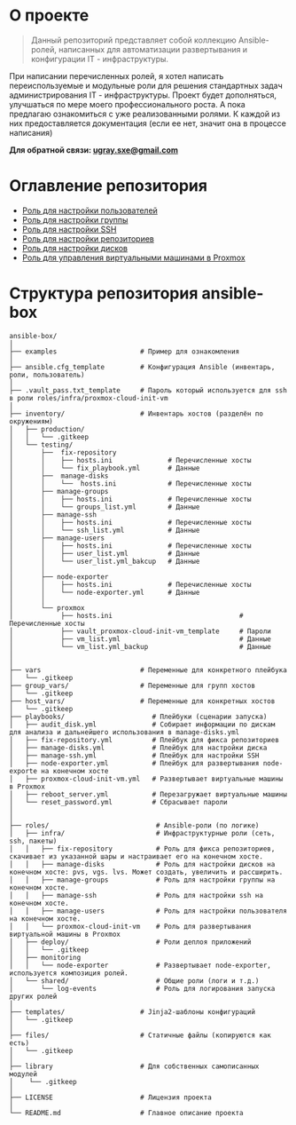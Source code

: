 # О проекте
> Данный репозиторий представляет собой коллекцию Ansible-ролей, написанных для автоматизации развертывания и конфигурации IT - инфраструктуры.       

При написании перечисленных ролей, я хотел написать переиспользуемые и модульные роли для решения стандартных задач администрирования IT - инфраструктуры.
Проект будет дополняться, улучшаться по мере моего профессионального роста. А пока предлагаю ознакомиться с уже реализованными ролями. К каждой из них предоставляется документация (если ее нет, значит она в процессе написания)

**Для обратной связи: ugray.sxe@gmail.com**

# Оглавление репозитория
+ [Роль для настройки пользователей](./roles/infra/manage-users/)     
+ [Роль для настройки группы](./roles/infra/manage-groups/)  
+ [Роль для настройки SSH](./roles/infra/manage-users/)  
+ [Роль для настройки репозиториев](./roles/infra/fix-repository/)
+ [Роль для настройки дисков](./roles/infra/manage-disks/)
+ [Роль для управления виртуальными машинами в Proxmox](./roles/infra/proxmox-cloud-init-vm/)



# Структура репозитория ansible-box

```text
ansible-box/
│
├── examples                     # Пример для ознакомления
│
├── ansible.cfg_template         # Конфигурация Ansible (инвентарь, роли, пользователь)
│
├── .vault_pass.txt_template     # Пароль который используется для ssh в роли roles/infra/proxmox-cloud-init-vm
│
├── inventory/                   # Инвентарь хостов (разделён по окружениям)
│   ├── production/
│   │   └── .gitkeep
│   └── testing/
│       ├──  fix-repository
│       │    ├── hosts.ini              # Перечисленные хосты
│       │    └── fix_playbook.yml       # Данные
│       ├──  manage-disks
│       │    └──  hosts.ini             # Перечисленные хосты
│       ├── manage-groups
│       │    ├── hosts.ini              # Перечисленные хосты
│       │    └── groups_list.yml        # Данные
│       ├── manage-ssh
│       │    ├── hosts.ini              # Перечисленные хосты
│       │    └── ssh_list.yml           # Данные
│       ├── manage-users
│       │    ├── hosts.ini              # Перечисленные хосты
│       │    ├── user_list.yml          # Данные
│       │    └── user_list.yml_bakcup   # Данные
│       │   
│       ├── node-exporter
│       │    ├── hosts.ini              # Перечисленные хосты
│       │    └── node-exporter.yml      # Данные
│       │
│       └── proxmox
│            ├── hosts.ini                                # Перечисленные хосты
│            ├── vault_proxmox-cloud-init-vm_template     # Пароли
│            ├── vm_list.yml                              # Данные  
│            └── vm_list.yml_backup                       # Данные
│
│
├── vars                         # Переменные для конкретного плейбука
│   └── .gitkeep
├── group_vars/                  # Переменные для групп хостов 
│   └── .gitkeep                 
├── host_vars/                   # Переменные для конкретных хостов
│   └── .gitkeep  
├── playbooks/                      # Плейбуки (сценарии запуска)
│   ├── audit_disk.yml              # Собирает информации по дискам для анализа и дальнейшего использования в manage-disks.yml
│   ├── fix-repository.yml          # Плейбук для фикса репозиториев
│   ├── manage-disks.yml            # Плейбук для настройки диска
│   ├── manage-ssh.yml              # Плейбук для настройки SSH
│   ├── node-exporter.yml           # Плейбук для развертывания node-exporte на конечном хосте
│   ├── proxmox-cloud-init-vm.yml   # Развертывает виртуальные машины в Proxmox
│   ├── reboot_server.yml           # Перезагружает виртуальные машины
│   └── reset_password.yml          # Cбрасывает пароли
│
│   
├── roles/                           # Ansible-роли (по логике)
│   ├── infra/                       # Инфраструктурные роли (сеть, ssh, пакеты)
│   │   ├── fix-repository           # Роль для фикса репозиториев, скачивает из указанной шары и настраивает его на конечном хосте.
│   │   ├── manage-disks             # Роль для настройки дисков на конечном хосте: pvs, vgs. lvs. Может создать, увеличить и рассширить.
│   │   ├── manage-groups            # Роль для настройки группы на конечном хосте.
│   │   ├── manage-ssh               # Роль для настройки ssh на конечном хосте.
│   │   ├── manage-users             # Роль для настройки пользователя на конечном хосте.
│   │   └── proxmox-cloud-init-vm    # Роль для развертывания виртуальной машины в Proxmox
│   ├── deploy/                      # Роли деплоя приложений
│   │   └── .gitkeep
│   ├── monitoring
│   │   └── node-exporter            # Развертывает node-exporter, используется композиция ролей.
│   └── shared/                      # Общие роли (логи и т.д.)
│       └── log-events               # Роль для логирования запуска других ролей
│              
├── templates/                   # Jinja2-шаблоны конфигураций
│   └── .gitkeep
│
├── files/                       # Статичные файлы (копируются как есть)
│   └── .gitkeep
│
├── library                      # Для собственных самописанных модулей
│    └── .gitkeep
│
├── LICENSE                      # Лицензия проекта
│
└── README.md                    # Главное описание проекта
```

